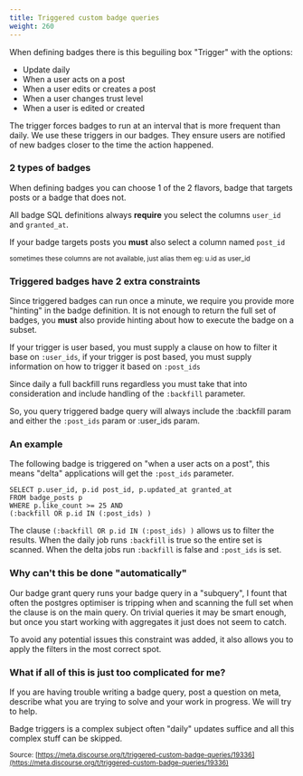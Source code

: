 ```yaml
---
title: Triggered custom badge queries
weight: 260
---
```


When defining badges there is this beguiling box "Trigger" with the options:

- Update daily
- When a user acts on a post 
- When a user edits or creates a post
- When a user changes trust level
- When a user is edited or created

The trigger forces badges to run at an interval that is more frequent than daily. We use these triggers in our badges. They ensure users are notified of new badges closer to the time the action happened.

### 2 types of badges

When defining badges you can choose 1 of the 2 flavors, badge that targets posts or a badge that does not.

All badge SQL definitions always **require** you select the columns `user_id` and `granted_at`. 

If your badge targets posts you **must** also select a column named `post_id` 

<small>sometimes these columns are not available, just alias them eg: u.id as user_id</small>


### Triggered badges have 2 extra constraints

Since triggered badges can run once a minute, we require you provide more "hinting" in the badge definition. It is not enough to return the full set of badges, you **must** also provide hinting about how to execute the badge on a subset. 

If your trigger is user based, you must supply a clause on how to filter it base on `:user_ids`, if your trigger is post based, you must supply information on how to trigger it based on `:post_ids` 

Since daily a full backfill runs regardless you must take that into consideration and include handling of the `:backfill` parameter. 

So, you query triggered badge query will always include the :backfill param and either the `:post_ids` param or :user_ids param.

### An example

The following badge is triggered on "when a user acts on a post", this means "delta" applications will get the `:post_ids` parameter.  

```
SELECT p.user_id, p.id post_id, p.updated_at granted_at
FROM badge_posts p
WHERE p.like_count >= 25 AND
(:backfill OR p.id IN (:post_ids) )
```

The clause `(:backfill OR p.id IN (:post_ids) )` allows us to filter the results. When the daily job runs `:backfill` is true so the entire set is scanned. When the delta jobs run `:backfill` is false and `:post_ids` is set. 

### Why can't this be done "automatically" 

Our badge grant query runs your badge query in a "subquery", I fount that often the postgres optimiser is tripping when and scanning the full set when the clause is on the main query. On trivial queries it may be smart enough, but once you start working with aggregates it just does not seem to catch.

To avoid any potential issues this constraint was added, it also allows you to apply the filters in the most correct spot. 

### What if all of this is just too complicated for me? 

If you are having trouble writing a badge query, post a question on meta, describe what you are trying to solve and your work in progress. We will try to help. 

Badge triggers is a complex subject often "daily" updates suffice and all this complex stuff can be skipped.

<small class="documentation-source">Source: [https://meta.discourse.org/t/triggered-custom-badge-queries/19336](https://meta.discourse.org/t/triggered-custom-badge-queries/19336)</small>
